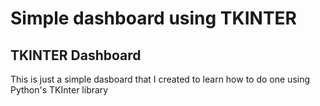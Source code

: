 <h1>Simple dashboard using TKINTER</h1>

<h2>TKINTER Dashboard</h2>

<p> This is just a simple dasboard that I created to learn how to do one using Python's TKInter library</p>
